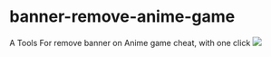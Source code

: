 # banner-remove-anime-game
A Tools For remove banner on Anime game cheat, with one click
<img src="https://cdn.discordapp.com/attachments/915673757102784526/1098889243935383623/2023-04-21_15-18-05.gif"/>
